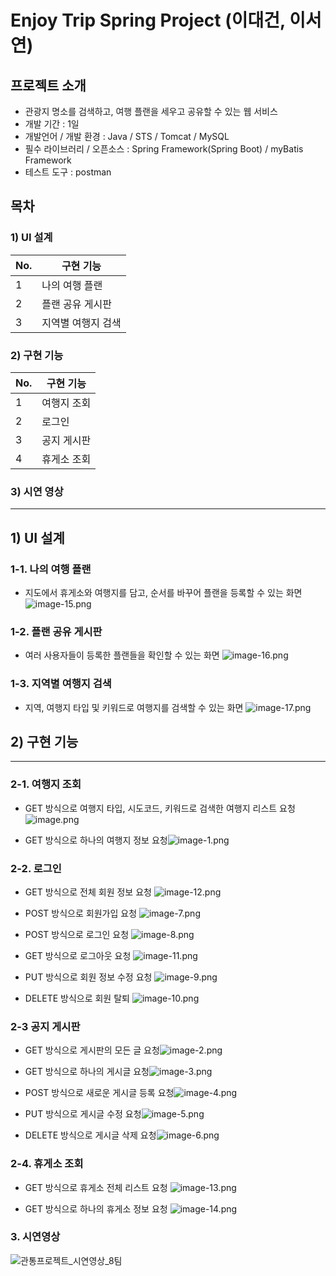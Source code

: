 # Enjoy Trip Spring Project (이대건, 이서연)

## 프로젝트 소개

- 관광지 명소를 검색하고, 여행 플랜을 세우고 공유할 수 있는 웹 서비스
- 개발 기간 : 1일
- 개발언어 / 개발 환경 : Java / STS / Tomcat / MySQL
- 필수 라이브러리 / 오픈소스 : Spring Framework(Spring Boot) / myBatis Framework
- 테스트 도구 : postman

## 목차

### 1) UI 설계

| No. | 구현 기능          |
| --- | ------------------ |
| 1   | 나의 여행 플랜     |
| 2   | 플랜 공유 게시판   |
| 3   | 지역별 여행지 검색 |

### 2) 구현 기능

| No. | 구현 기능   |
| --- | ----------- |
| 1   | 여행지 조회 |
| 2   | 로그인      |
| 3   | 공지 게시판 |
| 4   | 휴게소 조회 |

### 3) 시연 영상

---

## 1) UI 설계

### 1-1. 나의 여행 플랜

- 지도에서 휴게소와 여행지를 담고, 순서를 바꾸어 플랜을 등록할 수 있는 화면
  ![image-15.png](./image-15.png)

### 1-2. 플랜 공유 게시판

- 여러 사용자들이 등록한 플랜들을 확인할 수 있는 화면
  ![image-16.png](./image-16.png)

### 1-3. 지역별 여행지 검색

- 지역, 여행지 타입 및 키워드로 여행지를 검색할 수 있는 화면
  ![image-17.png](./image-17.png)

## 2) 구현 기능

---

### 2-1. 여행지 조회

- GET 방식으로 여행지 타입, 시도코드, 키워드로 검색한 여행지 리스트 요청 ![image.png](./image.png)

- GET 방식으로 하나의 여행지 정보 요청![image-1.png](./image-1.png)

### 2-2. 로그인

- GET 방식으로 전체 회원 정보 요청 ![image-12.png](./image-12.png)

- POST 방식으로 회원가입 요청 ![image-7.png](./image-7.png)

- POST 방식으로 로그인 요청 ![image-8.png](./image-8.png)

- GET 방식으로 로그아웃 요청 ![image-11.png](./image-11.png)

- PUT 방식으로 회원 정보 수정 요청 ![image-9.png](./image-9.png)

- DELETE 방식으로 회원 탈퇴 ![image-10.png](./image-10.png)

### 2-3 공지 게시판

- GET 방식으로 게시판의 모든 글 요청![image-2.png](./image-2.png)

- GET 방식으로 하나의 게시글 요청![image-3.png](./image-3.png)

- POST 방식으로 새로운 게시글 등록 요청![image-4.png](./image-4.png)

- PUT 방식으로 게시글 수정 요청![image-5.png](./image-5.png)

- DELETE 방식으로 게시글 삭제 요청![image-6.png](./image-6.png)

### 2-4. 휴게소 조회

- GET 방식으로 휴게소 전체 리스트 요청 ![image-13.png](./image-13.png)

- GET 방식으로 하나의 휴게소 정보 요청 ![image-14.png](./image-14.png)

### 3. 시연영상

![관통프로젝트_시연영상_8팀](https://github.com/leedaegeon/tripSNS/assets/48538519/7ecc3ff5-a327-4667-8806-007259de1b48)
